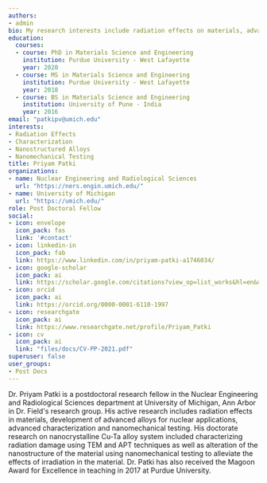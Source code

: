 ```yaml
---
authors:
- admin
bio: My research interests include radiation effects on materials, advanced characterization techniques, nanostructured alloys and nanomechanical testing
education:
  courses:
  - course: PhD in Materials Science and Engineering
    institution: Purdue University - West Lafayette
    year: 2020
  - course: MS in Materials Science and Engineering
    institution: Purdue University - West Lafayette
    year: 2018
  - course: BS in Materials Science and Engineering
    institution: University of Pune - India
    year: 2016
email: "patkipv@umich.edu"
interests:
- Radiation Effects
- Characterization
- Nanostructured Alloys
- Nanomechanical Testing
title: Priyam Patki
organizations:
- name: Nuclear Engineering and Radiological Sciences
  url: "https://ners.engin.umich.edu/"
- name: University of Michigan
  url: "https://umich.edu/"
role: Post Doctoral Fellow
social:
- icon: envelope
  icon_pack: fas
  link: '#contact'
- icon: linkedin-in
  icon_pack: fab
  link: https://www.linkedin.com/in/priyam-patki-a1746034/
- icon: google-scholar
  icon_pack: ai
  link: https://scholar.google.com/citations?view_op=list_works&hl=en&user=3r9WMTMAAAAJ&gmla=AJsN-F7hEZ4daPqd5lUg3HFzL9jJlAbdADRf7moT7TEsHQkLQnJLNsjK4QurO_0IaJulYUwjRUCyPXlo64pyf0elDe7Wnzf1tzdkMeygAwJ5NdLUShzmLE0
- icon: orcid
  icon_pack: ai
  link: https://orcid.org/0000-0001-6110-1997
- icon: researchgate
  icon_pack: ai
  link: https://www.researchgate.net/profile/Priyam_Patki
- icon: cv
  icon_pack: ai
  link: "files/docs/CV-PP-2021.pdf"
superuser: false
user_groups:
- Post Docs
---
```


Dr. Priyam Patki is a postdoctoral research fellow in the Nuclear Engineering and Radiological Sciences department at University of Michigan, Ann Arbor in Dr. Field's research group. His active research includes radiation effects in materials, development of advanced alloys for nuclear applications, advanced characterization and nanomechanical testing. His doctorate research on nanocrystalline Cu-Ta alloy system included characterizing radiation damage using TEM and APT techniques as well as alteration of the nanostructure of the material using nanomechanical testing to alleviate the effects of irradiation in the material. Dr. Patki has also received the Magoon Award for Excellence in teaching in 2017 at Purdue University. 